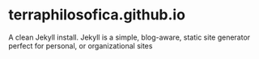 # terraphilosofica.github.io
A clean Jekyll install. Jekyll is a simple, blog-aware, static site generator perfect for personal, or organizational sites



